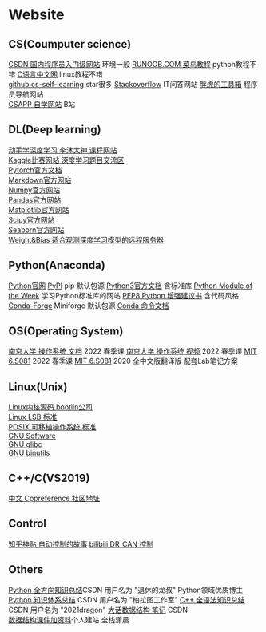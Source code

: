# Website

## CS(Coumputer science)

[CSDN 国内程序员入门级网站](https://www.csdn.net/) 环境一般
[RUNOOB.COM 菜鸟教程](https://www.runoob.com/) python教程不错
[C语言中文网](http://c.biancheng.net/) linux教程不错  
[github cs-self-learning](https://github.com/pkuflyingpig/cs-self-learning/) star很多
[Stackoverflow](https://stackoverflow-clone.netlify.app/) IT问答网站
[胖虎的工具箱](https://www.955code.com/) 程序员导航网站  
[CSAPP 自学网站](https://fengmuzi2003.gitbook.io/csapp3e/) B站

## DL(Deep learning)

[动手学深度学习 李沐大神 课程网站](https://courses.d2l.ai/zh-v2/)  
[Kaggle比赛网站 深度学习题目交流区](https://www.kaggle.com/)  
[Pytorch官方文档](https://pytorch.org/docs/stable/index.html)  
[Markdown官方网站](https://www.markdownguide.org/)  
[Numpy官方网站](https://numpy.org/doc/stable/index.html)  
[Pandas官方网站](https://pandas.pydata.org/docs/index.html)  
[Matplotlib官方网站](https://matplotlib.org/stable/index.html)  
[Scipy官方网站](https://docs.scipy.org/doc/scipy/)  
[Seaborn官方网站](https://seaborn.pydata.org/index.html)  
[Weight&Bias 适合观测深度学习模型的远程服务器](https://wandb.ai/site)  

## Python(Anaconda)

[Python官网](https://www.python.org/)
[PyPI](https://pypi.org/) pip 默认包源
[Python3官方文档](https://docs.python.org/3/) 含标准库
[Python Module of the Week](http://pymotw.com/) 学习Python标准库的网站
[PEP8 Python 增强建议书](https://www.python.org/dev/peps/pep-0008/) 含代码风格
[Conda-Forge](https://conda-forge.org/) Miniforge 默认包源
[Conda 命令文档](https://docs.conda.io/projects/conda/en/latest/commands.html)  

## OS(Operating System)

[南京大学 操作系统 文档](http://jyywiki.cn/OS/2022/) 2022 春季课
[南京大学 操作系统 视频](https://www.bilibili.com/video/BV1Cm4y1d7Ur/) 2022 春季课
[MIT 6.S081](https://pdos.csail.mit.edu/6.1810/2022/index.html)  2022 春季课
[MIT 6.S081](https://juejin.cn/column/7006016367988047909) 2020 全中文版翻译版 配套Lab笔记方案

## Linux(Unix)

[Linux内核源码 bootlin公司](ttps://elixir.bootlin.com/linux/latest/source)  
[Linux LSB 标准](https://refspecs.linuxbase.org/)  
[POSIX 可移植操作系统 标准](https://pubs.opengroup.org/onlinepubs/9699919799/basedefs/contents.html)  
[GNU Software](https://www.gnu.org/software/software.en.html)  
[GNU glibc](https://www.gnu.org/software/libc/manual/html_node/index.html)  
[GNU binutils](https://www.gnu.org/software/binutils/)  

## C++/C(VS2019)

[中文 Cppreference 社区地址](http://zh.cppreference.com/w/Main_Page)

## Control

[知乎神贴 自动控制的故事](https://zhuanlan.zhihu.com/p/65339164) 
[bilibili DR_CAN 控制](https://space.bilibili.com/230105574/channel/series)

## Others

[Python 全方向知识总结](https://blog.csdn.net/zhiguigu/article/details/117924606)CSDN 用户名为 "退休的龙叔" Python领域优质博主  
[Python 知识体系总结](https://blog.csdn.net/weixin_47654912/article/details/111362057) CSDN 用户名为 "柏拉图工作室" 
[C++ 全语法知识总结 ](https://blog.csdn.net/chenlong_cxy/article/details/127166206)CSDN 用户名为 "2021dragon"
[大话数据结构 笔记](https://blog.csdn.net/weixin_44571010/article/details/115677735) CSDN   
[数据结构课件加资料](https://xiaochen1024.com/courseware/60b4f11ab1aa91002eb53b18)个人建站 全栈潇晨

